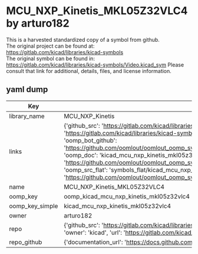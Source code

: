 # MCU_NXP_Kinetis_MKL05Z32VLC4 by arturo182  
This is a harvested standardized copy of a symbol from github.  
The original project can be found at:  
https://gitlab.com/kicad/libraries/kicad-symbols  
The original symbol can be found in:
https://gitlab.com/kicad/libraries/kicad-symbols/Video.kicad_sym
Please consult that link for additional, details, files, and license information.  
## yaml dump  
| Key | Value |  
| --- | --- |  
| library_name | MCU_NXP_Kinetis |  
| links | {'github_src': 'https://gitlab.com/kicad/libraries/kicad-symbols/Video.kicad_sym', 'github_src_repo': 'https://gitlab.com/kicad/libraries/kicad-symbols', 'oomp_bot': 'kicad_mcu_nxp_kinetis_mkl05z32vlc4/working', 'oomp_bot_github': 'https://github.com/oomlout/oomlout_oomp_symbol_bot/tree/main/kicad_mcu_nxp_kinetis_mkl05z32vlc4/working', 'oomp_doc': 'kicad_mcu_nxp_kinetis_mkl05z32vlc4/working', 'oomp_doc_github': 'https://github.com/oomlout/oomlout_oomp_symbol_doc/tree/main/kicad_mcu_nxp_kinetis_mkl05z32vlc4/working', 'oomp_src_flat': 'symbols_flat/kicad_mcu_nxp_kinetis_mkl05z32vlc4/working', 'oomp_src_flat_github': 'https://github.com/oomlout/oomlout_oomp_symbol_src/tree/main/kicad_mcu_nxp_kinetis_mkl05z32vlc4/working'} |  
| name | MCU_NXP_Kinetis_MKL05Z32VLC4 |  
| oomp_key | oomp_kicad_mcu_nxp_kinetis_mkl05z32vlc4 |  
| oomp_key_simple | kicad_mcu_nxp_kinetis_mkl05z32vlc4 |  
| owner | arturo182 |  
| repo | {'github_src': 'https://gitlab.com/kicad/libraries/kicad-symbols/Video.kicad_sym', 'name': 'libraries/kicad-symbols', 'owner': 'kicad', 'url': 'https://gitlab.com/kicad/libraries/kicad-symbols'} |  
| repo_github | {'documentation_url': 'https://docs.github.com/rest/repos/repos#get-a-repository', 'message': 'Not Found'} |  

